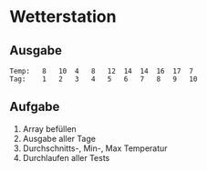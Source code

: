 # Wetterstation

## Ausgabe

```
Temp:   8   10  4   8   12  14  14  16  17  7
Tag:    1   2   3   4   5   6   7   8   9   10
```

## Aufgabe

1. Array befüllen
2. Ausgabe aller Tage
3. Durchschnitts-, Min-, Max Temperatur
4. Durchlaufen aller Tests
